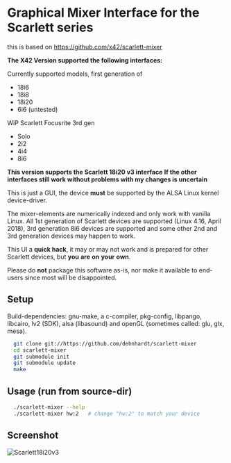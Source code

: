 Graphical Mixer Interface for the Scarlett series
=================================================

this is based on https://github.com/x42/scarlett-mixer

**The X42 Version supported the following interfaces:**

Currently supported models, first generation of
- 18i6
- 18i8
- 18i20
- 6i6 (untested)

WiP Scarlett Focusrite 3rd gen
- Solo
- 2i2
- 4i4
- 8i6

**This version supports the Scarlett 18i20 v3 interface**
**If the other interfaces still work without problems with my changes is uncertain**

This is just a GUI, the device **must** be supported by the ALSA Linux kernel device-driver.

The mixer-elements are numerically indexed and only work with vanilla Linux.
All 1st generation of Scarlett devices are supported (Linux 4.16, April 2018), 3rd generation 8i6 devices are supported and some other 2nd and 3rd generation devices may happen to work.

This UI a **quick hack**, it may or may not work and is prepared for other Scarlett devices, but **you** **are** **on** **your** **own**.

Please do **not** package this software as-is, nor make it available to end-users since most will be disappointed.

Setup
-----

Build-dependencies: gnu-make, a c-compiler, pkg-config, libpango, libcairo,
lv2 (SDK), alsa (libasound) and openGL (sometimes called: glu, glx, mesa).

```bash
  git clone git://https://github.com/dehnhardt/scarlett-mixer
  cd scarlett-mixer
  git submodule init
  git submodule update
  make
```

Usage (run from source-dir)
---------------------------

```bash
  ./scarlett-mixer --help
  ./scarlett-mixer hw:2   # change "hw:2" to match your device
```

Screenshot
----------
![Scarlett18i20v3](https://user-images.githubusercontent.com/5556832/164079652-a4284f3f-98d2-47ff-9beb-301f0a2f566e.png)
